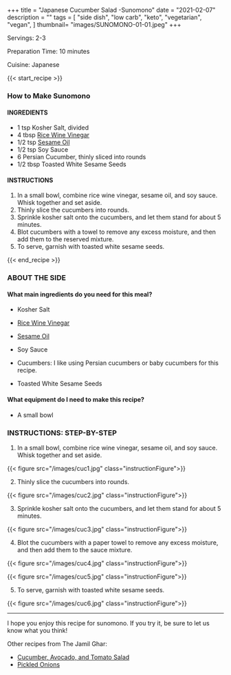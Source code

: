 +++
title = "Japanese Cucumber Salad -Sunomono"
date = "2021-02-07"
description = ""
tags = [
    "side dish",
    "low carb",
    "keto",
    "vegetarian",
    "vegan",
]
thumbnail= "images/SUNOMONO-01-01.jpeg"
+++

Servings: 2-3 <!--more-->

Preparation Time: 10 minutes 

Cuisine: Japanese 

{{< start_recipe >}}

### How to Make Sunomono 

#### INGREDIENTS 

* 1 tsp Kosher Salt, divided 
* 4 tbsp [Rice Wine Vinegar](https://amzn.to/3feHUZc)
* 1/2 tsp [Sesame Oil](https://amzn.to/3b72o2v)
* 1/2 tsp Soy Sauce 
* 6 Persian Cucumber, thinly sliced into rounds
* 1/2 tbsp Toasted White Sesame Seeds

#### INSTRUCTIONS 

1. In a small bowl, combine rice wine vinegar, sesame oil, and soy sauce. Whisk together and set aside.  
2. Thinly slice the cucumbers into rounds. 
3. Sprinkle kosher salt onto the cucumbers, and let them stand for about 5 minutes. 
4. Blot cucumbers with a towel to remove any excess moisture, and then add them to the reserved mixture. 
5. To serve, garnish with toasted white sesame seeds. 

{{< end_recipe >}}

### ABOUT THE SIDE 

#### What main ingredients do you need for this meal?

* Kosher Salt 

* [Rice Wine Vinegar](https://amzn.to/3feHUZc)

* [Sesame Oil](https://amzn.to/3b72o2v)

*  Soy Sauce 

* Cucumbers: I like using Persian cucumbers or baby cucumbers for this recipe. 

* Toasted White Sesame Seeds

#### What equipment do I need to make this recipe?

* A small bowl 

### INSTRUCTIONS: STEP-BY-STEP

1. In a small bowl, combine rice wine vinegar, sesame oil, and soy sauce. Whisk together and set aside.  

{{< figure src="/images/cuc1.jpg" class="instructionFigure">}}

2. Thinly slice the cucumbers into rounds. 

{{< figure src="/images/cuc2.jpg" class="instructionFigure">}}

3. Sprinkle kosher salt onto the cucumbers, and let them stand for about 5 minutes. 

{{< figure src="/images/cuc3.jpg" class="instructionFigure">}}

4. Blot the cucumbers with a paper towel to remove any excess moisture, and then add them to the sauce mixture. 

{{< figure src="/images/cuc4.jpg" class="instructionFigure">}}

{{< figure src="/images/cuc5.jpg" class="instructionFigure">}}

5. To serve, garnish with toasted white sesame seeds. 

{{< figure src="/images/cuc6.jpg" class="instructionFigure">}}

----

I hope you enjoy this recipe for sunomono. If you try it, be sure to let us know what you think!

Other recipes from The Jamil Ghar:
* [Cucumber, Avocado, and Tomato Salad](https://www.jamilghar.com/recipe/cucumber_avo_tom_salad/)
* [Pickled Onions](https://www.jamilghar.com/recipe/pickled_onions/)
